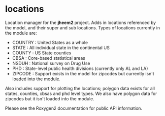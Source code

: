 # locations 

Location manager for the **jheem2** project.  Adds in locations referenced by the
model, and their super and sub locations.  Types of locations currently in the
module are:

- COUNTRY : United States as a whole
- STATE : All individual state in the continental US
- COUNTY : US State counties
- CBSA : Core-based statistical areas
- NSDUH : National survey on Drug Use
- PHD : State-level public health divisions (currently only AL and LA)
- ZIPCODE : Support exists in the model for zipcodes but currently isn't loaded into the module.

Also includes support for plotting the locations; polygon data exists for all states, counties,
cbsas and phd level types.  We also have polygon data for zipcodes but it isn't loaded into
the module.

Please see the Roxygen2 documentation for public API information.
